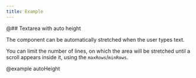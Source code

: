 ```yaml
---
title: Example
---
```


@## Textarea with auto height

The component can be automatically stretched when the user types text.

You can limit the number of lines, on which the area will be stretched until a scroll appears inside it, using the `maxRows`/`minRows`.

@example autoHeight
